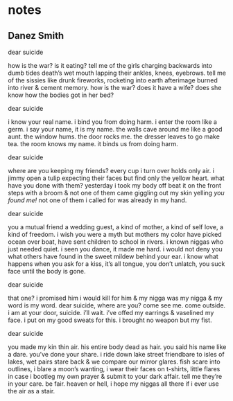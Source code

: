 # notes
## Danez Smith
dear suicide

how is the war? is it eating?
tell me of the girls charging
backwards into dumb tides
death’s wet mouth lapping
their ankles, knees, eyebrows.
tell me of the sissies like drunk
fireworks, rocketing into earth
afterimage burned into river
& cement memory.
how is the war? does it have
a wife? does she know how
the bodies got in her bed?

dear suicide

i know your real name.
i bind you from doing harm.
i enter the room like a germ.
i say your name, it is my name.
the walls cave around me like a good aunt.
the window hums. the door rocks me.
the dresser leaves to go make tea.
the room knows my name.
it binds us from doing harm.

dear suicide

where are you keeping my friends?
every cup i turn over holds only air.
i jimmy open a tulip expecting their faces
but find only the yellow heart.
what have you done with them?
yesterday i took my body off
beat it on the front steps with a broom
& not one of them
came giggling out my skin
yelling _you found me!_
not one of them i called for
was already in my hand.

dear suicide

you a mutual friend
a wedding guest, a kind
of mother, a kind of self
love, a kind of freedom.
i wish you were a myth
but mothers my color
have picked ocean
over boat, have sent
children to school
in rivers. i known niggas
who just needed
quiet. i seen you
dance, it made me hard.
i would not deny you
what others have found
in the sweet mildew
behind your ear. i know
what happens when you
ask for a kiss, it’s all
tongue, you don’t
unlatch, you suck
face until the body
is gone.

dear suicide

that one? i promised him
i would kill for him
& my nigga was my nigga
& my word is my word.
dear suicide, where are you?
come see me. come outside.
i am at your door, suicide.
i’ll wait. i’ve offed my earrings
& vaselined my face. i put on
my good sweats for this.
i brought no weapon but my fist.

dear suicide

you made my kin thin air.
his entire body dead as hair.
you said his name like a dare.
you’ve done your share.
i ride down lake street friendbare
to isles of lakes, wet pairs
stare back & we compare
our mirror glares. fish scare
into outlines, i blare
a moon’s wanting, i wear
their faces on t-shirts, little flares
in case i bootleg my own prayer
& submit to your dark affair.
tell me they’re in your care.
be fair.
heaven or hell, i hope my niggas all there
if i ever use the air as a stair.